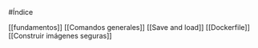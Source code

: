#Índice


[[fundamentos]]
[[Comandos generales]]
[[Save and load]]
[[Dockerfile]] 
[[Construir imágenes seguras]]